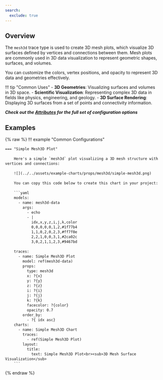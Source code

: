 ```yaml
---
search:
  exclude: true
---
```

<!--start-->
## Overview

The `mesh3d` trace type is used to create 3D mesh plots, which visualize 3D surfaces defined by vertices and connections between them. Mesh plots are commonly used in 3D data visualization to represent geometric shapes, surfaces, and volumes.

You can customize the colors, vertex positions, and opacity to represent 3D data and geometries effectively.

!!! tip "Common Uses"
    - **3D Geometries**: Visualizing surfaces and volumes in 3D space.
    - **Scientific Visualization**: Representing complex 3D data in fields like physics, engineering, and geology.
    - **3D Surface Rendering**: Displaying 3D surfaces from a set of points and connectivity information.

_**Check out the [Attributes](../configuration/Trace/Props/Mesh3D/#attributes) for the full set of configuration options**_

## Examples

{% raw %}
!!! example "Common Configurations"

    === "Simple Mesh3D Plot"

        Here's a simple `mesh3d` plot visualizing a 3D mesh structure with vertices and connections:

        ![](../../assets/example-charts/props/mesh3d/simple-mesh3d.png)

        You can copy this code below to create this chart in your project:

        ```yaml
        models:
          - name: mesh3d-data
            args:
              - echo
              - |
                idx,x,y,z,i,j,k,color
                0,0,0,0,0,1,2,#1f77b4
                1,1,0,2,0,2,3,#ff7f0e
                2,2,1,0,0,3,1,#2ca02c
                3,0,2,1,1,2,3,#9467bd

        traces:
          - name: Simple Mesh3D Plot
            model: ref(mesh3d-data)
            props:
              type: mesh3d
              x: ?{x}
              y: ?{y}
              z: ?{z}
              i: ?{i}
              j: ?{j}
              k: ?{k}
              facecolor: ?{color}
              opacity: 0.7
            order_by: 
              - ?{ idx asc}
        charts:
          - name: Simple Mesh3D Chart
            traces:
              - ref(Simple Mesh3D Plot)
            layout:
              title:
                text: Simple Mesh3D Plot<br><sub>3D Mesh Surface Visualization</sub>
        ```

{% endraw %}
<!--end-->